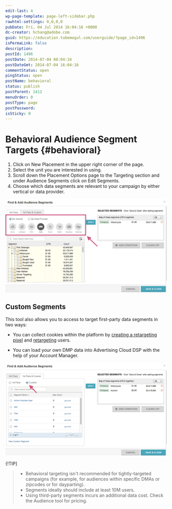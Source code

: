 ```yaml
---
edit-last: 4
wp-page-template: page-left-sidebar.php
rawhtml-settings: 0,0,0,0
pubDate: Fri, 04 Jul 2014 16:04:16 +0000
dc-creator: hchang@adobe.com
guid: https://education.tubemogul.com/userguide/?page_id=1496
isPermaLink: false
description: 
postId: 1496
postDate: 2014-07-04 08:04:16
postDateGmt: 2014-07-04 16:04:16
commentStatus: open
pingStatus: open
postName: behavioral
status: publish
postParent: 1412
menuOrder: 0
postType: page
postPassword: 
isSticky: 0
---
```


# Behavioral Audience Segment Targets {#behavioral}
 
1. Click on New Placement in the upper right corner of the page.
1. Select the unit you are interested in using.
1. Scroll down the Placement Options page to the Targeting section and under Audience Segments click on Edit Segments.
1. Choose which data segments are relevant to your campaign by either vertical or data provider.

[ ![vertical](assets/vertical.png)](assets/vertical.png)

## Custom Segments

This tool also allows you to access to target first-party data segments in two ways:

* You can collect cookies within the platform by [creating a retargeting pixel](retargeting/retargeting-pixel-setup.md) and [retargeting](retargeting.md) users.

* You can load your own DMP data into Advertising Cloud DSP with the help of your Account Manager.

[ ![vertical2](assets/vertical2.png)](assets/vertical2.png)

{!TIP]
>
>* Behavioral targeting isn't recommended for tightly-targeted campaigns (for example, for audiences within specific DMAs or zipcodes or for dayparting).
>* Segments ideally should include at least 10M users.
>* Using third-party segments incurs an additional data cost. Check the Audience tool for pricing.

